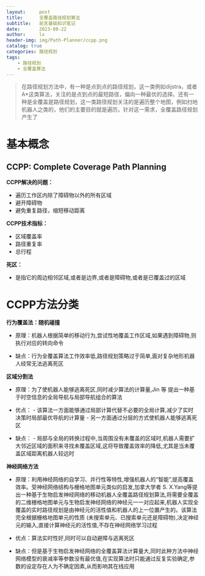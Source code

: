 ```yaml
---
layout:     post
title:      全覆盖路径规划算法
subtitle:   前言基础知识笔记
date:       2023-08-22
author:     lx
header-img: img/Path-Planner/ccpp.png
catalog: true
categories: 路径规划
tags:
    - 路径规划
    - 全覆盖算法
---
```


>在路径规划方法中，有一种是点到点的路径规划，这一类例如dijstra，或者A*这类算法，关注的是点到点的最短路径，偏向一种最优的选择。还有一种是全覆盖是路径规划，这一类路径规划关注的是遍历整个地图，例如扫地机器人之类的，他们的主要目的就是遍历，针对这一需求，全覆盖路径规划产生了

# 基本概念
## CCPP: Complete Coverage Path Planning

**CCPP解决的问题：**

- 遍历工作区内除了障碍物以外的所有区域
- 避开障碍物
- 避免重复路径，缩短移动距离

**CCPP技术指标：**

- 区域覆盖率
- 路径重复率
- 总行程

**死区：**

- 是指它的周边相邻区域,或者是边界,或者是障碍物,或者是已覆盖过的区域


# CCPP方法分类

**行为覆盖法：随机碰撞**

- 原理：机器人根据简单的移动行为,尝试性地覆盖工作区域,如果遇到障碍物,则执行对应的转向命令

- 缺点：行为全覆盖算法工作效率低,路径规划策略过于简单,面对复杂地形机器人经常无法逃离死区

**区域分割法**

- 原理：为了使机器人能够逃离死区,同时减少算法的计算量,Jin 等 提出一种基于时空信息的全局导航与局部导航组合的算法

- 优点：
      - 该算法一方面能够通过局部计算代替不必要的全局计算,减少了实时决策时局部最优导航的计算量
      - 另一方面通过分层的方式使机器人能够逃离死区

- 缺点：
      - 局部与全局的转换过程中,当周围没有未覆盖的区域时,机器人需要扩大邻近区域的面积来寻找未覆盖区域,这将导致覆盖效率的降低,尤其是当未覆盖区域距离机器人较远时

**神经网络方法**

- 原理：利用神经网络的自学习、并行性等特性,增强机器人的“智能”,提高覆盖效率。受神经网络结构与栅格地图单元类似的启发,加拿大学者 S. X.Yang等提出一种基于生物启发神经网络的移动机器人全覆盖路径规划算法,将需要全覆盖的二维栅格地图单元与生物启发神经网络的神经元一一对应起来,机器人实现全覆盖的实时路径规划是由神经元的活性值和机器人的上一位置产生的。该算法完全根据栅格地图单元的性质 (未搜索单元、已搜索单元还是障碍物),决定神经元的输入,直接计算神经元的活性值,不存在神经网络学习过程

- 优点：算法实时性好,同时可以自动避障与逃离死区

- 缺点：但是基于生物启发神经网络的全覆盖算法计算量大,同时此种方法中神经网络模型的衰减率等参数没有最优值,在实现算法时只能通过反复实验确定,参数的设定存在人为不确定因素,从而影响其在线应用